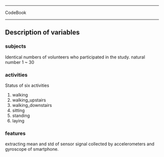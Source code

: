 ***
CodeBook
***
## Description of variables

### subjects
Identical numbers of volunteers who participated in the study.
natural number 1 ~ 30

### activities
Status of six activities

1. walking
2. walking_upstairs
3. walking_downstairs
4. sitting
5. standing
6. laying

### features
extracting mean and std of sensor signal collected by accelerometers and gyroscope of smartphone.





